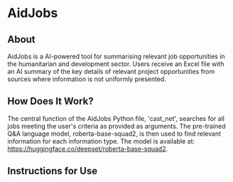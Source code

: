 # AidJobs
## About
AidJobs is a AI-powered tool for summarising relevant job opportunities in the humanitarian and development sector. Users receive an Excel file with an AI summary of the key details of relevant project opportunities from sources where information is not uniformly presented.

## How Does It Work?
The central function of the AidJobs Python file, 'cast_net', searches for all jobs meeting the user's criteria as provided as arguments. The pre-trained Q&A language model, roberta-base-squad2, is then used to find relevant information for each information type. The model is available at: https://huggingface.co/deepset/roberta-base-squad2.

## Instructions for Use
